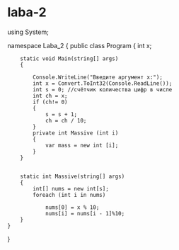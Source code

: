# laba-2



using System;

namespace Laba_2
{
    public class Program
    {
        int x; 

        static void Main(string[] args)
        {
           
            Console.WriteLine("Введите аргумент x:");
            int x = Convert.ToInt32(Console.ReadLine());
            int s = 0; //счётчик количества цифр в числе
            int ch = x; 
            if (ch!= 0)
            {
                s = s + 1;
                ch = ch / 10;
            }
            private int Massive (int i)
            {
                var mass = new int [i];
            }
        }


        static int Massive(string[] args)
        {
            int[] nums = new int[s];
            foreach (int i in nums)

                nums[0] = x % 10;
                nums[i] = nums[i - 1]%10;
        }
    }
}
